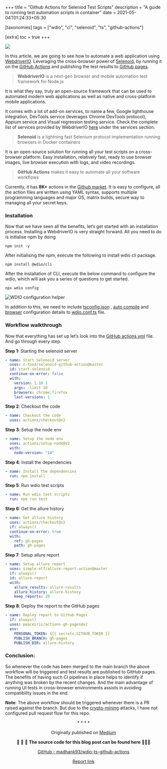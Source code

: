 +++
title = "Github Actions for Seleniod Test Scripts"
description = "A guide to running test automation scripts in container"
date = 2021-05-04T01:24:33+05:30

[taxonomies]
tags = ["wdio", "ci", "selenoid", "ts", "github-actions"]

[extra]
toc = true
+++

![](https://cdn-images-1.medium.com/max/2880/1*ss_zYvYkUTJ13xg82NFcow.gif)

In this article, we are going to see how to automate a web application using [WebdriverIO](https://webdriver.io/). Leveraging the cross-browser power of [Selenoid](https://aerokube.com/selenoid/), by running it on the [GitHub Actions](https://github.com/features/actions) and publishing the test results to [GitHub pages](https://pages.github.com/).

> **WebdriverIO** is a next-gen browser and mobile automation test framework for Node.js

It is what they say, truly an open-source framework that can be used to automated modern web applications as well as native and cross-platform mobile applications.

It comes with a lot of add-on services, to name a few, Google lighthouse integration, DevTools service (leverages Chrome DevTools protocol), Appium service and Visual regression testing service. Check the complete list of services provided by WebdriverIO [here](https://webdriver.io/docs/gettingstarted) under the services section.

> **Selenoid** is a lightning fast Selenium protocol implementation running browsers in Docker containers

It is an open-source solution for running all your test scripts on a cross-browser platform. Easy installation, relatively fast, ready to use browser images, live browser execution with logs, and video recordings.

> **GitHub Actions** makes it easy to automate all your software workflows

Currently, it has **8K+** actions in the [Github market](https://github.com/marketplace?type=actions). It is easy to configure, all the action files are written using YAML syntax, supports multiple programming languages and major OS, matrix builds, secure way to managing all your secret keys.

### Installation

Now that we have seen all the benefits, let’s get started with an installation process. Installing a WebdriverIO is very straight forward. All you need to do is initialise npm by doing

    npm init -y

After initialising the npm, execute the following to install wdio cli package.

    npm install @wdio/cli

After the installation of CLI, execute the below command to configure the wdio, which will ask you a series of questions to get started.

    npx wdio config

![WDIO configuration helper](https://cdn-images-1.medium.com/max/5216/1*2TnwZcLTaxrKU3ag3PGyyg.png)

In addition to this, we need to include [tsconfig.json](https://gist.github.com/madhank93/62f1c12e4025b1faaf27a35591a7444a#file-tsconfig-json) , [auto compile](https://gist.github.com/madhank93/62f1c12e4025b1faaf27a35591a7444a#file-wdio-conf-ts) and [browser](https://gist.github.com/madhank93/62f1c12e4025b1faaf27a35591a7444a#file-browser-config-ts) configuration details to [wdio.conf.ts](https://gist.github.com/madhank93/62f1c12e4025b1faaf27a35591a7444a#file-wdio-conf-ts) file.

### Workflow walkthrough

Now that everything has set up let’s look into the [GitHub actions yml](https://gist.github.com/madhank93/7cb5439e3f9f9f248ed6fd3aca040506#file-github-actions-yml) file. And go through every step.

**Step 1:** Starting the selenoid server

```yml
- name: Start Selenoid server
  uses: n-ton4/selenoid-github-action@master
  id: start-selenoid
  continue-on-error: false
  with:
    version: 1.10.1
    args: -limit 10
    browsers: chrome;firefox
    last-versions: 1
```

**Step 2**: Checkout the code

```yml
- name: Checkout the code
  uses: actions/checkout@v2
```

**Step 3**: Setup the node env

```yml
- name: Setup the node env
  uses: actions/setup-node@v2
  with:
    node-version: "14"
```

**Step 4**: Install the dependencies

```yml
- name: Install the dependencies
  run: npm install
```

**Step 5**: Run wdio test scripts

```yml
- name: Run wdio test scripts
  run: npm run test
```

**Step 6**: Get the allure history

```yml
- name: Get allure history
  uses: actions/checkout@v2
  if: always()
  continue-on-error: true
  with:
    ref: gh-pages
    path: gh-pages
```

**Step 7**: Setup allure report

```yml
- name: Setup allure report
  uses: simple-elf/allure-report-action@master
  if: always()
  id: allure-report
  with:
    allure_results: allure-results
    allure_history: allure-history
    keep_reports: 20
```

**Step 8**: Deploy the report to the GitHub pages

```yml
- name: Deploy report to Github Pages
  if: always()
  uses: peaceiris/actions-gh-pages@v2
  env:
    PERSONAL_TOKEN: ${{ secrets.GITHUB_TOKEN }}
    PUBLISH_BRANCH: gh-pages
    PUBLISH_DIR: allure-history
```

### Conclusion:

So whenever the code has been merged to the main branch the above workflow will be triggered and test results are published to GitHub pages. The benefits of having such CI pipelines in place helps to identify if anything was broken by the recent changes. And the main advantage of running UI tests in cross-browser environments assists in avoiding compatibility issues in the end.

**Note**: The above workflow should be triggered whenever there is a PR raised against the branch. But due to the [crypto-mining](https://www.bleepingcomputer.com/news/security/github-actions-being-actively-abused-to-mine-cryptocurrency-on-github-servers/) attacks, I have not configured pull request flow for this repo.

<div align="center">* * * *</div>

<center>

Originally published on [Medium](https://medium.com/testvagrant/github-actions-for-seleniod-test-scripts-df469062a08c)

🌟 🌟 🌟 **The source code for this blog post can be found here** 🌟🌟🌟

[GitHub - madhank93/wdio-ts-github-actions](https://github.com/madhank93/wdio-ts-github-actions)

[Report link](http://madhank93.github.io/wdio-ts-github-actions/)

</center>
